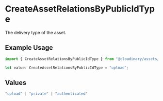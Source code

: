 # CreateAssetRelationsByPublicIdType

The delivery type of the asset.

## Example Usage

```typescript
import { CreateAssetRelationsByPublicIdType } from "@cloudinary/assets/models/operations";

let value: CreateAssetRelationsByPublicIdType = "upload";
```

## Values

```typescript
"upload" | "private" | "authenticated"
```
